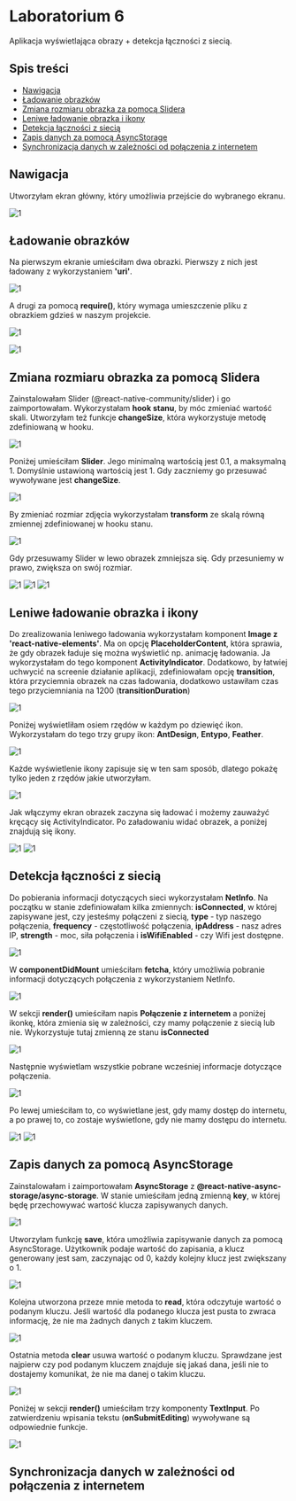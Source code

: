 # Laboratorium 6
Aplikacja wyświetlająca obrazy + detekcja łączności z siecią.

## Spis treści
- [Nawigacja](https://github.com/kamilanagorska/aplikacje-mobilne-nagorska-185ic/tree/main/Laboratorium6#nawigacja)
- [Ładowanie obrazków](https://github.com/kamilanagorska/aplikacje-mobilne-nagorska-185ic/tree/main/Laboratorium6#%C5%82adowanie-obrazk%C3%B3w)
- [Zmiana rozmiaru obrazka za pomocą Slidera](https://github.com/kamilanagorska/aplikacje-mobilne-nagorska-185ic/tree/main/Laboratorium6#zmiana-rozmiaru-obrazka-za-pomoc%C4%85-slidera)
- [Leniwe ładowanie obrazka i ikony](https://github.com/kamilanagorska/aplikacje-mobilne-nagorska-185ic/tree/main/Laboratorium6#leniwe-%C5%82adowanie-obrazka-i-ikony)
- [Detekcja łączności z siecią](https://github.com/kamilanagorska/aplikacje-mobilne-nagorska-185ic/tree/main/Laboratorium6#detekcja-%C5%82%C4%85czno%C5%9Bci-z-sieci%C4%85)
- [Zapis danych za pomocą AsyncStorage](https://github.com/kamilanagorska/aplikacje-mobilne-nagorska-185ic/tree/main/Laboratorium6#zapis-danych-za-pomoc%C4%85-asyncstorage)
- [Synchronizacja danych w zależności od połączenia z internetem](https://github.com/kamilanagorska/aplikacje-mobilne-nagorska-185ic/tree/main/Laboratorium6#synchronizacja-danych-w-zale%C5%BCno%C5%9Bci-od-po%C5%82%C4%85czenia-z-internetem)

## Nawigacja
Utworzyłam ekran główny, który umożliwia przejście do wybranego ekranu. 

![1](https://github.com/kamilanagorska/aplikacje-mobilne-nagorska-185ic/blob/main/Laboratorium6/screenshots/1.png?raw=true)

## Ładowanie obrazków
Na pierwszym ekranie umieściłam dwa obrazki. Pierwszy z nich jest ładowany z wykorzystaniem **'uri'**.

![1](https://github.com/kamilanagorska/aplikacje-mobilne-nagorska-185ic/blob/main/Laboratorium6/screenshots/2.png?raw=true)

A drugi za pomocą **require()**, który wymaga umieszczenie pliku z obrazkiem gdzieś w naszym projekcie. 

![1](https://github.com/kamilanagorska/aplikacje-mobilne-nagorska-185ic/blob/main/Laboratorium6/screenshots/3.png?raw=true)

![1](https://github.com/kamilanagorska/aplikacje-mobilne-nagorska-185ic/blob/main/Laboratorium6/screenshots/1.jpg?raw=true)

## Zmiana rozmiaru obrazka za pomocą Slidera
Zainstalowałam Slider (@react-native-community/slider) i go zaimportowałam. Wykorzystałam **hook stanu**, by móc zmieniać wartość skali. Utworzyłam też funkcje **changeSize**, która wykorzystuje metodę zdefiniowaną w hooku. 

![1](https://github.com/kamilanagorska/aplikacje-mobilne-nagorska-185ic/blob/main/Laboratorium6/screenshots/4.png?raw=true)

Poniżej umieściłam **Slider**. Jego minimalną wartością jest 0.1, a maksymalną 1. Domyślnie ustawioną wartością jest 1. Gdy zaczniemy go przesuwać wywoływane jest **changeSize**. 

![1](https://github.com/kamilanagorska/aplikacje-mobilne-nagorska-185ic/blob/main/Laboratorium6/screenshots/5.png?raw=true)

By zmieniać rozmiar zdjęcia wykorzystałam **transform** ze skalą równą zmiennej zdefiniowanej w hooku stanu.

![1](https://github.com/kamilanagorska/aplikacje-mobilne-nagorska-185ic/blob/main/Laboratorium6/screenshots/6.png?raw=true)

Gdy przesuwamy Slider w lewo obrazek zmniejsza się. Gdy przesuniemy w prawo, zwiększa on swój rozmiar.

![1](https://github.com/kamilanagorska/aplikacje-mobilne-nagorska-185ic/blob/main/Laboratorium6/screenshots/3.jpg?raw=true)
![1](https://github.com/kamilanagorska/aplikacje-mobilne-nagorska-185ic/blob/main/Laboratorium6/screenshots/3a.jpg?raw=true)
![1](https://github.com/kamilanagorska/aplikacje-mobilne-nagorska-185ic/blob/main/Laboratorium6/screenshots/3b.jpg?raw=true)

## Leniwe ładowanie obrazka i ikony
Do zrealizowania leniwego ładowania wykorzystałam komponent **Image z 'react-native-elements'**. Ma on opcję **PlaceholderContent**, która sprawia, że gdy obrazek ładuje się można wyświetlić np. animację ładowania. Ja wykorzystałam do tego komponent **ActivityIndicator**. Dodatkowo, by łatwiej uchwycić na screenie działanie aplikacji, zdefiniowałam opcję **transition**, która przyciemnia obrazek na czas ładowania, dodatkowo ustawiłam czas tego przyciemniania na 1200 (**transitionDuration**)

![1](https://github.com/kamilanagorska/aplikacje-mobilne-nagorska-185ic/blob/main/Laboratorium6/screenshots/7.png?raw=true)

Poniżej wyświetliłam osiem rzędów w każdym po dziewięć ikon. Wykorzystałam do tego trzy grupy ikon: **AntDesign**, **Entypo**, **Feather**. 

![1](https://github.com/kamilanagorska/aplikacje-mobilne-nagorska-185ic/blob/main/Laboratorium6/screenshots/8.png?raw=true)

Każde wyświetlenie ikony zapisuje się w ten sam sposób, dlatego pokażę tylko jeden z rzędów jakie utworzyłam.

![1](https://github.com/kamilanagorska/aplikacje-mobilne-nagorska-185ic/blob/main/Laboratorium6/screenshots/9.png?raw=true)

Jak włączymy ekran obrazek zaczyna się ładować i możemy zauważyć kręcący się ActivityIndicator. Po załadowaniu widać obrazek, a poniżej znajdują się ikony.

![1](https://github.com/kamilanagorska/aplikacje-mobilne-nagorska-185ic/blob/main/Laboratorium6/screenshots/4a.jpg?raw=true)
![1](https://github.com/kamilanagorska/aplikacje-mobilne-nagorska-185ic/blob/main/Laboratorium6/screenshots/4.jpg?raw=true)

## Detekcja łączności z siecią
Do pobierania informacji dotyczących sieci wykorzystałam **NetInfo**. Na początku w stanie zdefiniowałam kilka zmiennych: **isConnected**, w której zapisywane jest, czy jesteśmy połączeni z siecią, **type** - typ naszego połączenia, **frequency** - częstotliwość połączenia, **ipAddress** - nasz adres IP, **strength** - moc, siła połączenia i **isWifiEnabled** - czy Wifi jest dostępne. 

![1](https://github.com/kamilanagorska/aplikacje-mobilne-nagorska-185ic/blob/main/Laboratorium6/screenshots/10.png?raw=true)

W **componentDidMount** umieściłam **fetcha**, który umożliwia pobranie informacji dotyczących połączenia z wykorzystaniem NetInfo.

![1](https://github.com/kamilanagorska/aplikacje-mobilne-nagorska-185ic/blob/main/Laboratorium6/screenshots/11.png?raw=true)

W sekcji **render()** umieściłam napis **Połączenie z internetem** a poniżej ikonkę, która zmienia się w zależności, czy mamy połączenie z siecią lub nie. Wykorzystuje tutaj zmienną ze stanu **isConnected**

![1](https://github.com/kamilanagorska/aplikacje-mobilne-nagorska-185ic/blob/main/Laboratorium6/screenshots/12.png?raw=true)

Następnie wyświetlam wszystkie pobrane wcześniej informacje dotyczące połączenia.

![1](https://github.com/kamilanagorska/aplikacje-mobilne-nagorska-185ic/blob/main/Laboratorium6/screenshots/13.png?raw=true)

Po lewej umieściłam to, co wyświetlane jest, gdy mamy dostęp do internetu, a po prawej to, co zostaje wyświetlone, gdy nie mamy dostępu do internetu.

![1](https://github.com/kamilanagorska/aplikacje-mobilne-nagorska-185ic/blob/main/Laboratorium6/screenshots/5.jpg?raw=true)
![1](https://github.com/kamilanagorska/aplikacje-mobilne-nagorska-185ic/blob/main/Laboratorium6/screenshots/5a.jpg?raw=true)

## Zapis danych za pomocą AsyncStorage
Zainstalowałam i zaimportowałam **AsyncStorage** z **@react-native-async-storage/async-storage**. W stanie umieściłam jedną zmienną **key**, w której będę przechowywać wartość klucza zapisywanych danych. 

![1](https://github.com/kamilanagorska/aplikacje-mobilne-nagorska-185ic/blob/main/Laboratorium6/screenshots/14.png?raw=true)

Utworzyłam funkcję **save**, która umożliwia zapisywanie danych za pomocą AsyncStorage. Użytkownik podaje wartość do zapisania, a klucz generowany jest sam, zaczynając od 0, każdy kolejny klucz jest zwiększany o 1.

![1](https://github.com/kamilanagorska/aplikacje-mobilne-nagorska-185ic/blob/main/Laboratorium6/screenshots/15.png?raw=true)

Kolejna utworzona przeze mnie metoda to **read**, która odczytuje wartość o podanym kluczu. Jeśli wartość dla podanego klucza jest pusta to zwraca informację, że nie ma żadnych danych z takim kluczem.

![1](https://github.com/kamilanagorska/aplikacje-mobilne-nagorska-185ic/blob/main/Laboratorium6/screenshots/16.png?raw=true)

Ostatnia metoda **clear** usuwa wartość o podanym kluczu. Sprawdzane jest najpierw czy pod podanym kluczem znajduje się jakaś dana, jeśli nie to dostajemy komunikat, że nie ma danej o takim kluczu.

![1](https://github.com/kamilanagorska/aplikacje-mobilne-nagorska-185ic/blob/main/Laboratorium6/screenshots/17.png?raw=true)

Poniżej w sekcji **render()** umieściłam trzy komponenty **TextInput**. Po zatwierdzeniu wpisania tekstu (**onSubmitEditing**) wywoływane są odpowiednie funkcje.

![1](https://github.com/kamilanagorska/aplikacje-mobilne-nagorska-185ic/blob/main/Laboratorium6/screenshots/18.png?raw=true)


## Synchronizacja danych w zależności od połączenia z internetem
